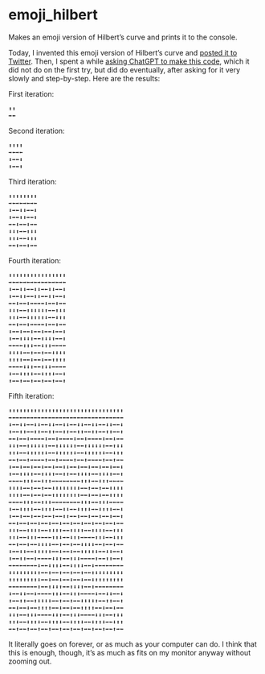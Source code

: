 # emoji_hilbert
Makes an emoji version of Hilbert’s curve and prints it to the console.

Today, I invented this emoji version of Hilbert’s curve and [posted it to Twitter](https://twitter.com/thiagovscoelho/status/1679609786105561088). Then, I spent a while [asking ChatGPT to make this code](https://thiago-gpt.blogspot.com/2023/07/the-making-of-emojihilbert.html), which it did not do on the first try, but did do eventually, after asking for it very slowly and step-by-step. Here are the results:

First iteration:
```
⬆️⬆️
➡️⬅️
```

Second iteration:
```
⬆️⬆️⬆️⬆️
➡️⬅️➡️⬅️
⬇️➡️⬅️⬇️
⬆️➡️⬅️⬆️
```

Third iteration:
```
⬆️⬆️⬆️⬆️⬆️⬆️⬆️⬆️
➡️⬅️➡️⬅️➡️⬅️➡️⬅️
⬇️➡️⬅️⬇️⬇️➡️⬅️⬇️
⬆️➡️⬅️⬆️⬆️➡️⬅️⬆️
➡️⬅️⬇️➡️⬅️⬇️➡️⬅️
⬇️⬇️⬆️➡️⬅️⬆️⬇️⬇️
⬆️⬆️⬇️➡️⬅️⬇️⬆️⬆️
➡️⬅️⬆️➡️⬅️⬆️➡️⬅️
```

Fourth iteration:
```
⬆️⬆️⬆️⬆️⬆️⬆️⬆️⬆️⬆️⬆️⬆️⬆️⬆️⬆️⬆️⬆️
➡️⬅️➡️⬅️➡️⬅️➡️⬅️➡️⬅️➡️⬅️➡️⬅️➡️⬅️
⬇️➡️⬅️⬇️⬇️➡️⬅️⬇️⬇️➡️⬅️⬇️⬇️➡️⬅️⬇️
⬆️➡️⬅️⬆️⬆️➡️⬅️⬆️⬆️➡️⬅️⬆️⬆️➡️⬅️⬆️
➡️⬅️⬇️➡️⬅️⬇️➡️⬅️➡️⬅️⬇️➡️⬅️⬇️➡️⬅️
⬇️⬇️⬆️➡️⬅️⬆️⬇️⬇️⬇️⬇️⬆️➡️⬅️⬆️⬇️⬇️
⬆️⬆️⬇️➡️⬅️⬇️⬆️⬆️⬆️⬆️⬇️➡️⬅️⬇️⬆️⬆️
➡️⬅️⬆️➡️⬅️⬆️➡️⬅️➡️⬅️⬆️➡️⬅️⬆️➡️⬅️
⬇️➡️⬅️⬇️➡️⬅️⬇️➡️⬅️⬇️➡️⬅️⬇️➡️⬅️⬇️
⬆️➡️⬅️⬆️⬇️⬇️⬆️➡️⬅️⬆️⬇️⬇️⬆️➡️⬅️⬆️
➡️⬅️➡️⬅️⬆️⬆️⬇️➡️⬅️⬇️⬆️⬆️➡️⬅️➡️⬅️
⬇️⬇️⬇️⬇️➡️⬅️⬆️➡️⬅️⬆️➡️⬅️⬇️⬇️⬇️⬇️
⬆️⬆️⬆️⬆️➡️⬅️⬇️➡️⬅️⬇️➡️⬅️⬆️⬆️⬆️⬆️
➡️⬅️➡️⬅️⬇️⬇️⬆️➡️⬅️⬆️⬇️⬇️➡️⬅️➡️⬅️
⬇️➡️⬅️⬇️⬆️⬆️⬇️➡️⬅️⬇️⬆️⬆️⬇️➡️⬅️⬇️
⬆️➡️⬅️⬆️➡️⬅️⬆️➡️⬅️⬆️➡️⬅️⬆️➡️⬅️⬆️
```

Fifth iteration:
```
⬆️⬆️⬆️⬆️⬆️⬆️⬆️⬆️⬆️⬆️⬆️⬆️⬆️⬆️⬆️⬆️⬆️⬆️⬆️⬆️⬆️⬆️⬆️⬆️⬆️⬆️⬆️⬆️⬆️⬆️⬆️⬆️
➡️⬅️➡️⬅️➡️⬅️➡️⬅️➡️⬅️➡️⬅️➡️⬅️➡️⬅️➡️⬅️➡️⬅️➡️⬅️➡️⬅️➡️⬅️➡️⬅️➡️⬅️➡️⬅️
⬇️➡️⬅️⬇️⬇️➡️⬅️⬇️⬇️➡️⬅️⬇️⬇️➡️⬅️⬇️⬇️➡️⬅️⬇️⬇️➡️⬅️⬇️⬇️➡️⬅️⬇️⬇️➡️⬅️⬇️
⬆️➡️⬅️⬆️⬆️➡️⬅️⬆️⬆️➡️⬅️⬆️⬆️➡️⬅️⬆️⬆️➡️⬅️⬆️⬆️➡️⬅️⬆️⬆️➡️⬅️⬆️⬆️➡️⬅️⬆️
➡️⬅️⬇️➡️⬅️⬇️➡️⬅️➡️⬅️⬇️➡️⬅️⬇️➡️⬅️➡️⬅️⬇️➡️⬅️⬇️➡️⬅️➡️⬅️⬇️➡️⬅️⬇️➡️⬅️
⬇️⬇️⬆️➡️⬅️⬆️⬇️⬇️⬇️⬇️⬆️➡️⬅️⬆️⬇️⬇️⬇️⬇️⬆️➡️⬅️⬆️⬇️⬇️⬇️⬇️⬆️➡️⬅️⬆️⬇️⬇️
⬆️⬆️⬇️➡️⬅️⬇️⬆️⬆️⬆️⬆️⬇️➡️⬅️⬇️⬆️⬆️⬆️⬆️⬇️➡️⬅️⬇️⬆️⬆️⬆️⬆️⬇️➡️⬅️⬇️⬆️⬆️
➡️⬅️⬆️➡️⬅️⬆️➡️⬅️➡️⬅️⬆️➡️⬅️⬆️➡️⬅️➡️⬅️⬆️➡️⬅️⬆️➡️⬅️➡️⬅️⬆️➡️⬅️⬆️➡️⬅️
⬇️➡️⬅️⬇️➡️⬅️⬇️➡️⬅️⬇️➡️⬅️⬇️➡️⬅️⬇️⬇️➡️⬅️⬇️➡️⬅️⬇️➡️⬅️⬇️➡️⬅️⬇️➡️⬅️⬇️
⬆️➡️⬅️⬆️⬇️⬇️⬆️➡️⬅️⬆️⬇️⬇️⬆️➡️⬅️⬆️⬆️➡️⬅️⬆️⬇️⬇️⬆️➡️⬅️⬆️⬇️⬇️⬆️➡️⬅️⬆️
➡️⬅️➡️⬅️⬆️⬆️⬇️➡️⬅️⬇️⬆️⬆️➡️⬅️➡️⬅️➡️⬅️➡️⬅️⬆️⬆️⬇️➡️⬅️⬇️⬆️⬆️➡️⬅️➡️⬅️
⬇️⬇️⬇️⬇️➡️⬅️⬆️➡️⬅️⬆️➡️⬅️⬇️⬇️⬇️⬇️⬇️⬇️⬇️⬇️➡️⬅️⬆️➡️⬅️⬆️➡️⬅️⬇️⬇️⬇️⬇️
⬆️⬆️⬆️⬆️➡️⬅️⬇️➡️⬅️⬇️➡️⬅️⬆️⬆️⬆️⬆️⬆️⬆️⬆️⬆️➡️⬅️⬇️➡️⬅️⬇️➡️⬅️⬆️⬆️⬆️⬆️
➡️⬅️➡️⬅️⬇️⬇️⬆️➡️⬅️⬆️⬇️⬇️➡️⬅️➡️⬅️➡️⬅️➡️⬅️⬇️⬇️⬆️➡️⬅️⬆️⬇️⬇️➡️⬅️➡️⬅️
⬇️➡️⬅️⬇️⬆️⬆️⬇️➡️⬅️⬇️⬆️⬆️⬇️➡️⬅️⬇️⬇️➡️⬅️⬇️⬆️⬆️⬇️➡️⬅️⬇️⬆️⬆️⬇️➡️⬅️⬇️
⬆️➡️⬅️⬆️➡️⬅️⬆️➡️⬅️⬆️➡️⬅️⬆️➡️⬅️⬆️⬆️➡️⬅️⬆️➡️⬅️⬆️➡️⬅️⬆️➡️⬅️⬆️➡️⬅️⬆️
➡️⬅️⬇️➡️⬅️⬇️➡️⬅️⬇️➡️⬅️⬇️➡️⬅️⬇️➡️⬅️⬇️➡️⬅️⬇️➡️⬅️⬇️➡️⬅️⬇️➡️⬅️⬇️➡️⬅️
⬇️⬇️⬆️➡️⬅️⬆️⬇️⬇️⬆️➡️⬅️⬆️⬇️⬇️⬆️➡️⬅️⬆️⬇️⬇️⬆️➡️⬅️⬆️⬇️⬇️⬆️➡️⬅️⬆️⬇️⬇️
⬆️⬆️⬇️➡️⬅️⬇️⬆️⬆️➡️⬅️➡️⬅️⬆️⬆️⬇️➡️⬅️⬇️⬆️⬆️➡️⬅️➡️⬅️⬆️⬆️⬇️➡️⬅️⬇️⬆️⬆️
➡️⬅️⬆️➡️⬅️⬆️➡️⬅️⬇️⬇️⬇️⬇️➡️⬅️⬆️➡️⬅️⬆️➡️⬅️⬇️⬇️⬇️⬇️➡️⬅️⬆️➡️⬅️⬆️➡️⬅️
⬇️➡️⬅️⬇️⬇️➡️⬅️⬇️⬆️⬆️⬆️⬆️➡️⬅️⬇️➡️⬅️⬇️➡️⬅️⬆️⬆️⬆️⬆️⬇️➡️⬅️⬇️⬇️➡️⬅️⬇️
⬆️➡️⬅️⬆️⬆️➡️⬅️⬆️➡️⬅️➡️⬅️⬇️⬇️⬆️➡️⬅️⬆️⬇️⬇️➡️⬅️➡️⬅️⬆️➡️⬅️⬆️⬆️➡️⬅️⬆️
➡️⬅️➡️⬅️➡️⬅️➡️⬅️⬇️➡️⬅️⬇️⬆️⬆️⬇️➡️⬅️⬇️⬆️⬆️⬇️➡️⬅️⬇️➡️⬅️➡️⬅️➡️⬅️➡️⬅️
⬇️⬇️⬇️⬇️⬇️⬇️⬇️⬇️⬆️➡️⬅️⬆️➡️⬅️⬆️➡️⬅️⬆️➡️⬅️⬆️➡️⬅️⬆️⬇️⬇️⬇️⬇️⬇️⬇️⬇️⬇️
⬆️⬆️⬆️⬆️⬆️⬆️⬆️⬆️⬇️➡️⬅️⬇️➡️⬅️⬇️➡️⬅️⬇️➡️⬅️⬇️➡️⬅️⬇️⬆️⬆️⬆️⬆️⬆️⬆️⬆️⬆️
➡️⬅️➡️⬅️➡️⬅️➡️⬅️⬆️➡️⬅️⬆️⬇️⬇️⬆️➡️⬅️⬆️⬇️⬇️⬆️➡️⬅️⬆️➡️⬅️➡️⬅️➡️⬅️➡️⬅️
⬇️➡️⬅️⬇️⬇️➡️⬅️⬇️➡️⬅️➡️⬅️⬆️⬆️⬇️➡️⬅️⬇️⬆️⬆️➡️⬅️➡️⬅️⬇️➡️⬅️⬇️⬇️➡️⬅️⬇️
⬆️➡️⬅️⬆️⬆️➡️⬅️⬆️⬇️⬇️⬇️⬇️➡️⬅️⬆️➡️⬅️⬆️➡️⬅️⬇️⬇️⬇️⬇️⬆️➡️⬅️⬆️⬆️➡️⬅️⬆️
➡️⬅️⬇️➡️⬅️⬇️➡️⬅️⬆️⬆️⬆️⬆️➡️⬅️⬇️➡️⬅️⬇️➡️⬅️⬆️⬆️⬆️⬆️➡️⬅️⬇️➡️⬅️⬇️➡️⬅️
⬇️⬇️⬆️➡️⬅️⬆️⬇️⬇️➡️⬅️➡️⬅️⬇️⬇️⬆️➡️⬅️⬆️⬇️⬇️➡️⬅️➡️⬅️⬇️⬇️⬆️➡️⬅️⬆️⬇️⬇️
⬆️⬆️⬇️➡️⬅️⬇️⬆️⬆️⬇️➡️⬅️⬇️⬆️⬆️⬇️➡️⬅️⬇️⬆️⬆️⬇️➡️⬅️⬇️⬆️⬆️⬇️➡️⬅️⬇️⬆️⬆️
➡️⬅️⬆️➡️⬅️⬆️➡️⬅️⬆️➡️⬅️⬆️➡️⬅️⬆️➡️⬅️⬆️➡️⬅️⬆️➡️⬅️⬆️➡️⬅️⬆️➡️⬅️⬆️➡️⬅️
```

It literally goes on forever, or as much as your computer can do. I think that this is enough, though, it’s as much as fits on my monitor anyway without zooming out.
